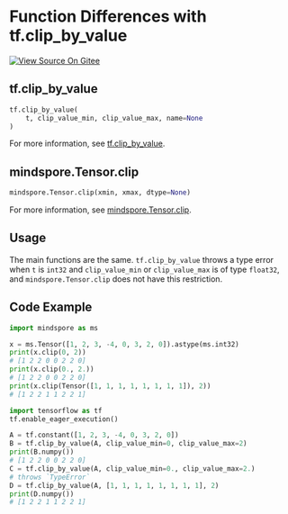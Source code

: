 # Function Differences with tf.clip_by_value

[![View Source On Gitee](https://mindspore-website.obs.cn-north-4.myhuaweicloud.com/website-images/r2.1/resource/_static/logo_source_en.png)](https://gitee.com/mindspore/docs/blob/r2.1/docs/mindspore/source_en/note/api_mapping/tensorflow_diff/TensorClip.md)

## tf.clip_by_value

```python
tf.clip_by_value(
    t, clip_value_min, clip_value_max, name=None
)
```

For more information, see [tf.clip_by_value](https://tensorflow.google.cn/versions/r1.15/api_docs/python/tf/clip_by_value).

## mindspore.Tensor.clip

```python
mindspore.Tensor.clip(xmin, xmax, dtype=None)
```

For more information, see [mindspore.Tensor.clip](https://www.mindspore.cn/docs/en/r2.1/api_python/mindspore/Tensor/mindspore.Tensor.clip.html#mindspore.Tensor.clip).

## Usage

The main functions are the same. `tf.clip_by_value` throws a type error when `t` is `int32` and `clip_value_min` or `clip_value_max` is of type `float32`, and `mindspore.Tensor.clip` does not have this restriction.

## Code Example

```python
import mindspore as ms

x = ms.Tensor([1, 2, 3, -4, 0, 3, 2, 0]).astype(ms.int32)
print(x.clip(0, 2))
# [1 2 2 0 0 2 2 0]
print(x.clip(0., 2.))
# [1 2 2 0 0 2 2 0]
print(x.clip(Tensor([1, 1, 1, 1, 1, 1, 1, 1]), 2))
# [1 2 2 1 1 2 2 1]

import tensorflow as tf
tf.enable_eager_execution()

A = tf.constant([1, 2, 3, -4, 0, 3, 2, 0])
B = tf.clip_by_value(A, clip_value_min=0, clip_value_max=2)
print(B.numpy())
# [1 2 2 0 0 2 2 0]
C = tf.clip_by_value(A, clip_value_min=0., clip_value_max=2.)
# throws `TypeError`
D = tf.clip_by_value(A, [1, 1, 1, 1, 1, 1, 1, 1], 2)
print(D.numpy())
# [1 2 2 1 1 2 2 1]
```

